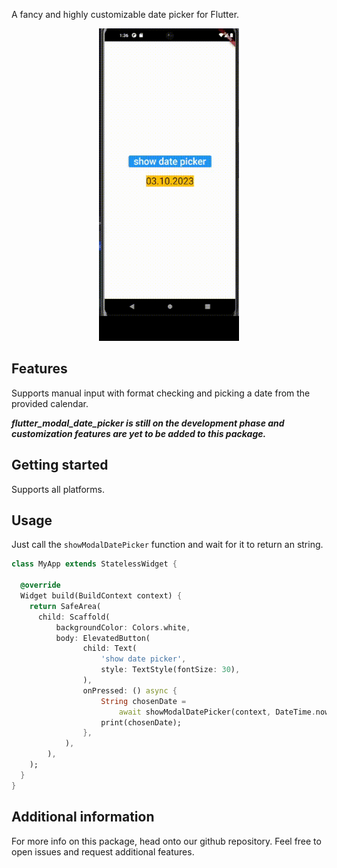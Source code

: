 <!--
This README describes the package. If you publish this package to pub.dev,
this README's contents appear on the landing page for your package.

For information about how to write a good package README, see the guide for
[writing package pages](https://dart.dev/guides/libraries/writing-package-pages).

For general information about developing packages, see the Dart guide for
[creating packages](https://dart.dev/guides/libraries/create-library-packages)
and the Flutter guide for
[developing packages and plugins](https://flutter.dev/developing-packages).
-->

A fancy and highly customizable date picker for Flutter.

<p align="center">
    <img src="document/v0.1.0.gif" height="500"/>
</p>

## Features

Supports manual input with format checking and picking a date from the provided calendar.

***flutter_modal_date_picker is still on the development phase and customization features are yet to be added to this package.***

## Getting started

Supports all platforms.

## Usage

Just call the <code>showModalDatePicker</code> function and 
wait for it to return an string.

```dart
class MyApp extends StatelessWidget {

  @override
  Widget build(BuildContext context) {
    return SafeArea(
      child: Scaffold(
          backgroundColor: Colors.white,
          body: ElevatedButton(
                child: Text(
                    'show date picker',
                    style: TextStyle(fontSize: 30),
                ),
                onPressed: () async {
                    String chosenDate =
                        await showModalDatePicker(context, DateTime.now());
                    print(chosenDate);
                },
            ), 
        ),
    );
  }
}

```

## Additional information

For more info on this package, head onto our github repository. Feel free to open issues and request additional features.
